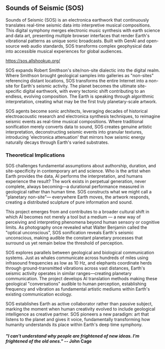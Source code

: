 ## Sounds of Seismic (SOS)

Sounds of Seismic (SOS) is an electronica earthwork that continuously translates real-time seismic data into interpretive musical compositions. This digital symphony merges electronic music synthesis with earth science and data art, presenting multiple browser interfaces that render Earth's vibrational patterns as unique sonic broadcasts. Built with GenAI and open-source web audio standards, SOS transforms complex geophysical data into accessible musical experiences for global audiences. <br>

https://sos.allshookup.org/

SOS expands Robert Smithson's site/non-site dialectic into the digital realm. Where Smithson brought geological samples into galleries as "non-sites" referencing distant locations, SOS transforms the entire Internet into a non-site for Earth's seismic activity. The planet becomes the ultimate site-specific digital earthwork, with every tectonic shift contributing to an endless, evolving composition. The Earth is speaking through algorithmic interpretation, creating what may be the first truly planetary-scale artwork.

SOS agents become sonic architects, leveraging decades of historical electroacoustic research and electronica synthesis techniques, to reimagine seismic events as real-time musical compositions. Where traditional sonification merely converts data to sound, SOS creates genuine artistic interpretation, deconstructing seismic events into granular textures, introducing 'electronica attenuation' that mirrors how seismic energy naturally decays through Earth's varied substrates.

### Theoretical Implications

SOS challenges fundamental assumptions about authorship, duration, and site-specificity in contemporary art and science. Who is the artist when Earth provides the data, AI performs the interpretation, and humans experience the result? The work exists in perpetual generation, never complete, always becoming—a durational performance measured in geological rather than human time. SOS constructs what we might call a "planetary non-site"— everywhere Earth moves, the artwork responds, creating a distributed sculpture of pure information and sound.

This project emerges from and contributes to a broader cultural shift in which AI becomes not merely a tool but a medium — a new way of perceiving and interpreting phenomena beyond human sensory or cognitive limits. As photography once revealed what Walter Benjamin called the "optical unconscious", SOS sonification reveals Earth's seismic unconscious, making audible the constant planetary processes that surround us yet remain below the threshold of perception.

SOS explores parallels between geological and biological communication systems. Just as whales communicate across hundreds of miles using infrasound frequencies as low as 10 Hz, and elephants coordinate herds through ground-transmitted vibrations across vast distances, Earth's seismic activity operates in similar ranges—creating planetary communication. The project develops AI translation methods making these geological "conversations" audible to human perception, establishing frequency and vibration as fundamental artistic mediums within Earth's existing communication ecology.

SOS establishes Earth as active collaborator rather than passive subject, marking the moment when human creativity evolved to include geological intelligence as creative partner. SOS pioneers a new paradigm: art that listens to the planet and gives it voice, fundamentally transforming how humanity understands its place within Earth's deep time symphony.

#### <i> "I can't understand why people are frightened of new ideas. I'm frightened of the old ones." </i> -- John Cage
